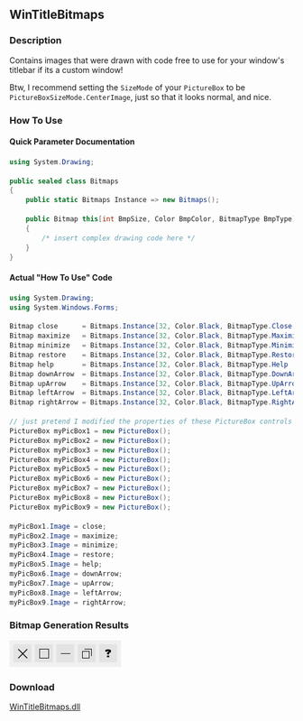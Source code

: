 ## WinTitleBitmaps
### Description
Contains images that were drawn with code free to use for your window's titlebar if its a custom window!<br/>

Btw, I recommend setting the `SizeMode` of your `PictureBox` to be `PictureBoxSizeMode.CenterImage`, just so that it looks normal, and nice.

### How To Use
#### Quick Parameter Documentation
```csharp
using System.Drawing;

public sealed class Bitmaps
{
    public static Bitmaps Instance => new Bitmaps();

    public Bitmap this[int BmpSize, Color BmpColor, BitmapType BmpType]
    {
        /* insert complex drawing code here */
    }
}
```
#### Actual "How To Use" Code
```csharp
using System.Drawing;
using System.Windows.Forms;

Bitmap close      = Bitmaps.Instance[32, Color.Black, BitmapType.Close     ];
Bitmap maximize   = Bitmaps.Instance[32, Color.Black, BitmapType.Maximize  ];
Bitmap minimize   = Bitmaps.Instance[32, Color.Black, BitmapType.Minimize  ];
Bitmap restore    = Bitmaps.Instance[32, Color.Black, BitmapType.Restore   ];
Bitmap help       = Bitmaps.Instance[32, Color.Black, BitmapType.Help      ];
Bitmap downArrow  = Bitmaps.Instance[32, Color.Black, BitmapType.DownArrow ];
Bitmap upArrow    = Bitmaps.Instance[32, Color.Black, BitmapType.UpArrow   ];
Bitmap leftArrow  = Bitmaps.Instance[32, Color.Black, BitmapType.LeftArrow ];
Bitmap rightArrow = Bitmaps.Instance[32, Color.Black, BitmapType.RightArrow];

// just pretend I modified the properties of these PictureBox controls
PictureBox myPicBox1 = new PictureBox();
PictureBox myPicBox2 = new PictureBox();
PictureBox myPicBox3 = new PictureBox();
PictureBox myPicBox4 = new PictureBox();
PictureBox myPicBox5 = new PictureBox();
PictureBox myPicBox6 = new PictureBox();
PictureBox myPicBox7 = new PictureBox();
PictureBox myPicBox8 = new PictureBox();
PictureBox myPicBox9 = new PictureBox();

myPicBox1.Image = close;
myPicBox2.Image = maximize;
myPicBox3.Image = minimize;
myPicBox4.Image = restore;
myPicBox5.Image = help;
myPicBox6.Image = downArrow;
myPicBox7.Image = upArrow;
myPicBox8.Image = leftArrow;
myPicBox9.Image = rightArrow;
```

### Bitmap Generation Results
![](https://github.com/sh4d0w4RCH3R415/WinTitleBitmaps/blob/master/screenshot%20of%20bitmaps.PNG)

### Download
[WinTitleBitmaps.dll](https://github.com/sh4d0w4RCH3R415/releases/download/1.2/WinTitleBitmaps.dll)
